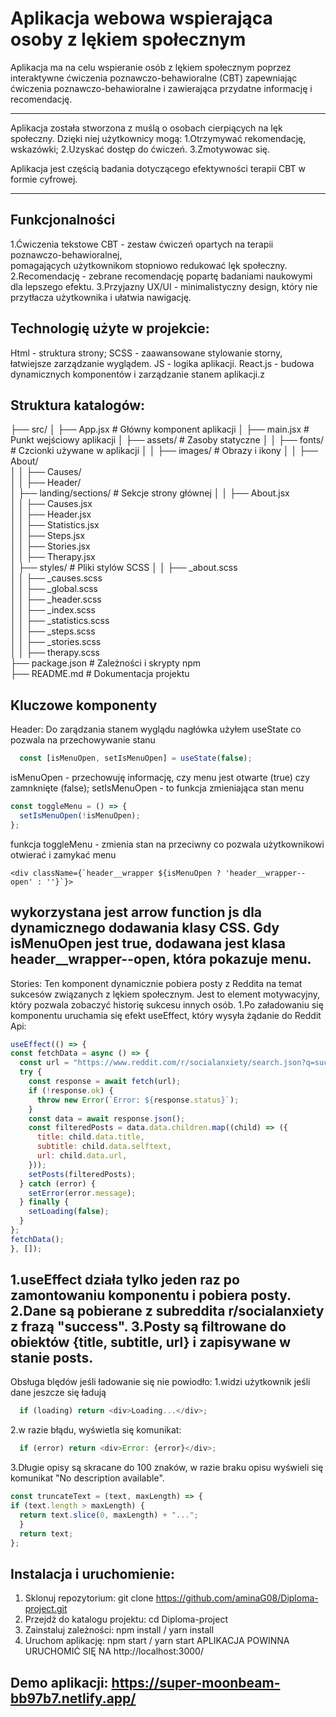 # Aplikacja webowa wspierająca osoby z lękiem społecznym

Aplikacja ma na celu wspieranie osób z lękiem społecznym poprzez interaktywne ćwiczenia poznawczo-behawioralne (CBT) zapewniając ćwiczenia poznawczo-behawioralne i zawierająca przydatne informację i recomendację.

---
Aplikacja została stworzona z muślą o osobach cierpiących na lęk społeczny. Dzięki niej użytkownicy mogą:
  1.Otrzymywać rekomendację, wskazówki;
  2.Uzyskać dostęp do ćwiczeń.
  3.Zmotywowac się.

Aplikacja jest częścią badania dotyczącego efektywności terapii CBT w formie cyfrowej.

---

## Funkcjonalności
  1.Ćwiczenia tekstowe CBT - zestaw ćwiczeń opartych na terapii poznawczo-behawioralnej,       
    pomagających użytkownikom stopniowo redukować lęk społeczny.
  2.Recomendację - zebrane recomendację popartę badaniami naukowymi dla lepszego efektu.
  3.Przyjazny UX/UI - minimalistyczny design, który nie przytłacza użytkownika i ułatwia            nawigację. 

  ## Technologię użyte w projekcie:
  Html - struktura strony;
  SCSS - zaawansowane stylowanie storny, łatwiejsze zarządzanie wyglądem.
  JS - logika aplikacji.
  React.js - budowa dynamicznych komponentów i zarządzanie stanem aplikacji.z

## Struktura katalogów:
├── src/
│   ├── App.jsx         # Główny komponent aplikacji
│   ├── main.jsx        # Punkt wejściowy aplikacji
│   ├── assets/         # Zasoby statyczne
│   │   ├── fonts/      # Czcionki używane w aplikacji
│   │   ├── images/     # Obrazy i ikony
│   │       ├── About/  
│   │       ├── Causes/  
│   │       ├── Header/  
│   ├── landing/sections/  # Sekcje strony głównej
│   │   ├── About.jsx  
│   │   ├── Causes.jsx  
│   │   ├── Header.jsx  
│   │   ├── Statistics.jsx  
│   │   ├── Steps.jsx  
│   │   ├── Stories.jsx  
│   │   ├── Therapy.jsx  
│   ├── styles/         # Pliki stylów SCSS
│   │   ├── _about.scss  
│   │   ├── _causes.scss  
│   │   ├── _global.scss  
│   │   ├── _header.scss  
│   │   ├── _index.scss  
│   │   ├── _statistics.scss  
│   │   ├── _steps.scss  
│   │   ├── _stories.scss  
│   │   ├── therapy.scss  
├── package.json        # Zależności i skrypty npm  
├── README.md           # Dokumentacja projektu  

## Kluczowe komponenty 

Header: 
  Do zarądzania stanem wyglądu nagłówka użyłem useState co pozwala na przechowywanie stanu 
```react.js
  const [isMenuOpen, setIsMenuOpen] = useState(false);
```
isMenuOpen - przechowuję informację, czy menu jest otwarte (true) czy zamnknięte (false);
setIsMenuOpen - to funkcja zmieniająca stan menu

```react.js
const toggleMenu = () => {
  setIsMenuOpen(!isMenuOpen);
};
```
funkcja toggleMenu - zmienia stan na przeciwny co pozwala użytkownikowi otwierać i zamykać menu
```
<div className={`header__wrapper ${isMenuOpen ? 'header__wrapper--open' : ''}`}>
```
wykorzystana jest arrow function js dla dynamicznego dodawania klasy CSS. Gdy isMenuOpen jest true, dodawana jest klasa header__wrapper--open, która pokazuje menu.
---
Stories:
  Ten komponent dynamicznie pobiera posty z Reddita na temat sukcesów związanych z lękiem społecznym. Jest to element motywacyjny, który pozwala zobaczyć historię sukcesu innych osób.
  1.Po załadowaniu się komponentu uruchamia się efekt useEffect, który wysyła żądanie do Reddit Api:
  ```react.js
useEffect(() => {
  const fetchData = async () => {
    const url = "https://www.reddit.com/r/socialanxiety/search.json?q=success&restrict_sr=1";
    try {
      const response = await fetch(url);
      if (!response.ok) {
        throw new Error(`Error: ${response.status}`);
      }
      const data = await response.json();
      const filteredPosts = data.data.children.map((child) => ({
        title: child.data.title,
        subtitle: child.data.selftext,
        url: child.data.url,
      }));
      setPosts(filteredPosts);
    } catch (error) {
      setError(error.message);
    } finally {
      setLoading(false);
    }
  };
  fetchData();
}, []);
  ```
1.useEffect działa tylko jeden raz po zamontowaniu komponentu i pobiera posty.
2.Dane są pobierane z subreddita r/socialanxiety z frazą "success".
3.Posty są filtrowane do obiektów {title, subtitle, url} i zapisywane w stanie posts.
-
Obsługa blędów jeśli ładowanie się nie powiodło:
  1.widzi użytkownik jeśli dane jeszcze się ładują
  ```react.js
    if (loading) return <div>Loading...</div>; 
  ```
  2.w razie błądu, wyświetla się komunikat:
  ```react.js
    if (error) return <div>Error: {error}</div>;
  ```
  3.Długie opisy są skracane do 100 znaków, w razie braku opisu wyświeli się komunikat "No       description available".
  ```react.js
  const truncateText = (text, maxLength) => {
  if (text.length > maxLength) {
    return text.slice(0, maxLength) + "...";
    }
    return text;
  };
  ```
  
## Instalacja i uruchomienie:
1. Sklonuj repozytorium: git clone https://github.com/aminaG08/Diploma-project.git
2. Przejdż do katalogu projektu: cd Diploma-project
3. Zainstaluj zależności: npm install / yarn install
4. Uruchom aplikację: npm start / yarn start
APLIKACJA POWINNA URUCHOMIĆ SIĘ NA http://localhost:3000/

## Demo aplikacji: https://super-moonbeam-bb97b7.netlify.app/

